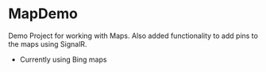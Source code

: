 # MapDemo

Demo Project for working with Maps. Also added functionality to add pins to the maps using SignalR.

- Currently using Bing maps

